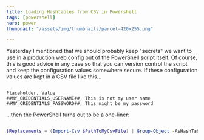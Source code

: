 ```yaml
---
title: Loading Hashtables from CSV in Powershell
tags: [powershell]
hero: power
thumbnail: "/assets/img/thumbnails/parcel-420x255.png"

---
```


Yesterday I mentioned that we should probably keep "secrets" we want to use in a production web.config out
of the PowerShell script itself. Of course, this is good advice in any case so that you can version control
the script and keep the configuration values somewhere secure. If these configuration values are kept in a
CSV file like this...

```shell

Placeholder, Value
##MY_CREDENTIALS_USERNAME##, This is not my user name
##MY_CREDENTIALS_PASSWORD##, This might be my password

```

...then the PowerShell turns out to be a one-liner:

```powershell

$Replacements = (Import-Csv $PathToMyCsvFile) | Group-Object -AsHashTable -AsString -Property Placeholder

```
